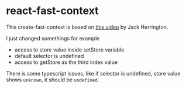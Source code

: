 # react-fast-context

This create-fast-context is based on [this video](https://www.youtube.com/watch?v=ZKlXqrcBx88&t=1475s&ab_channel=JackHerrington) by Jack Herrington.

I just changed somethings for example
* access to store value inside setStore variable
* default selector is undefined
* access to getStore as the third index value

There is some typescript issues, like if selector is undefined, store value shows `unknown`, it should be `undefined`.
